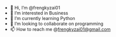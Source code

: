 - 👋 Hi, I’m @frengkyzai01
- 👀 I’m interested in Business
- 🌱 I’m currently learning Python
- 💞️ I’m looking to collaborate on programming
- 📫 How to reach me @frengkyzai01@gmail.com

<!---
frengkyzai01/frengkyzai01 is a ✨ special ✨ repository because its `README.md` (this file) appears on your GitHub profile.
You can click the Preview link to take a look at your changes.
--->
